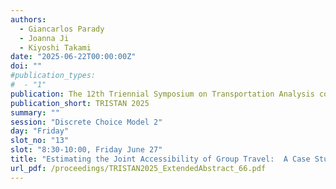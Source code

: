 ```yaml
---
authors:
  - Giancarlos Parady
  - Joanna Ji
  - Kiyoshi Takami
date: "2025-06-22T00:00:00Z"
doi: ""
#publication_types:
#  - "1"
publication: The 12th Triennial Symposium on Transportation Analysis conference
publication_short: TRISTAN 2025
summary: ""
session: "Discrete Choice Model 2"
day: "Friday"
slot_no: "13"
slot: "8:30-10:00, Friday June 27"
title: "Estimating the Joint Accessibility of Group Travel:  A Case Study of Leisure Activities in The Greater Tokyo Area"
url_pdf: /proceedings/TRISTAN2025_ExtendedAbstract_66.pdf
---
```

